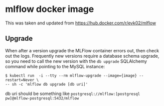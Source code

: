 # mlflow docker image

This was taken and updated from https://hub.docker.com/r/evk02/mlflow


## Upgrade

When after a version upgrade the MLFlow container errors out, then check out the logs.
Frequently new versions require a database schema upgrade, so you need to call the new version with
the `db upgrade` SQLAlchemy command while pointing to the MySQL instance:
```
$ kubectl run  -i --tty --rm mlflow-upgrade --image={image} --restart=Never \
-- sh -c 'mlflow db upgrade [db uri]'
```

db uri should be something like ```postgresql://mlflow:[postgresql pw]@mlflow-postgresql:5432/mlflow```
